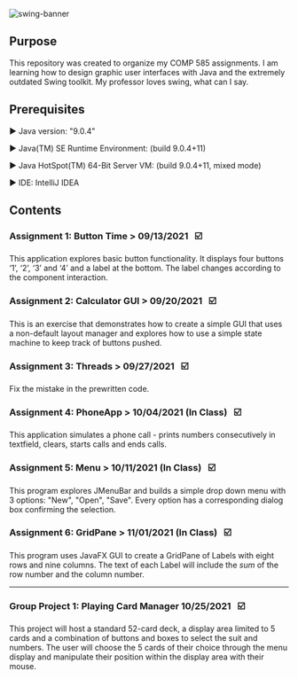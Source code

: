 ![swing-banner](https://user-images.githubusercontent.com/26126449/133371879-0a9493a9-dc9b-4175-be9c-45554666f0b8.png)
## Purpose

This repository was created to organize my COMP 585 assignments. I am learning how to design graphic user interfaces with Java and the extremely outdated Swing toolkit. My professor loves swing, what can I say.

## Prerequisites

:arrow_forward: Java version: "9.0.4"

:arrow_forward: Java(TM) SE Runtime Environment: (build 9.0.4+11)

:arrow_forward: Java HotSpot(TM) 64-Bit Server VM: (build 9.0.4+11, mixed mode)

:arrow_forward: IDE: IntelliJ IDEA

## Contents


### Assignment 1: Button Time > 09/13/2021 &nbsp;&nbsp;:ballot_box_with_check:
This application explores basic button functionality. It displays four buttons ‘1’, ‘2’, ‘3’ and ‘4’ and a label at the bottom. The label changes according to the component interaction.

### Assignment 2: Calculator GUI > 09/20/2021 &nbsp;&nbsp;:ballot_box_with_check:
This is an exercise that demonstrates how to create a simple GUI that uses a non-default layout manager and explores how to use a simple state machine to keep track of buttons pushed.

### Assignment 3: Threads > 09/27/2021 &nbsp;&nbsp;:ballot_box_with_check:
Fix the mistake in the prewritten code.

### Assignment 4: PhoneApp > 10/04/2021 (In Class) &nbsp;&nbsp;:ballot_box_with_check:
This application simulates a phone call - prints numbers consecutively in textfield, clears, starts calls and ends calls. 

### Assignment 5: Menu > 10/11/2021 (In Class) &nbsp;&nbsp;:ballot_box_with_check:
This program explores JMenuBar and builds a simple drop down menu with 3 options: "New", "Open", "Save". Every option has a corresponding dialog box confirming the selection.

### Assignment 6: GridPane > 11/01/2021 (In Class) &nbsp;&nbsp;:ballot_box_with_check: 
This program uses JavaFX GUI to create a GridPane of Labels with eight rows and nine columns. The text of each Label will include the *sum* of the row number and the column number.

----------------------------------------------------------------------------------------

### Group Project 1: Playing Card Manager 10/25/2021 &nbsp;&nbsp;:ballot_box_with_check:
This project will host a standard 52-card deck, a display area limited to 5 cards and a combination of buttons and boxes to select the suit and numbers. The user will choose the 5 cards of their choice through the menu display and manipulate their position within the display area with their mouse.
